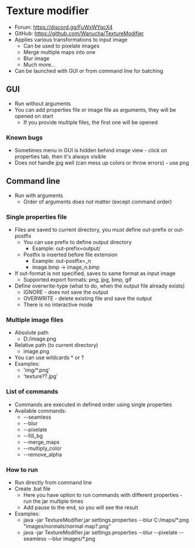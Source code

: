 # Texture modifier
* Forum: https://discord.gg/FuWxWYqcX4
* GitHub: https://github.com/Wanucha/TextureModifier
* Applies various transformations to input image
  * Can be used to pixelate images
  * Merge multiple maps into one
  * Blur image
  * Much more...
* Can be launched with GUI or from command line for batching
## GUI
* Run without arguments
* You can add properties file or image file as arguments, they will be opened on start
  * If you provide multiple files, the first one will be opened
### Known bugs
* Sometimes menu in GUI is hidden behind image view - click on properties tab, then it's always visible
* Does not handle jpg well (can mess up colors or throw errors) - use png
## Command line
* Run with arguments
  * Order of arguments does not matter (except command order)
### Single properties file
* Files are saved to current directory, you must define out-prefix or out-postfix
  * You can use prefix to define output directory
    * Example: out-prefix=output/
  * Postfix is inserted before file extension
    * Example: out-postfix=_n
    * image.bmp -> image_n.bmp
* If out-format is not specified, saves to same format as input image
  * Supported export formats: png, jpg, bmp, gif
* Define overwrite-type (what to do, when the output file already exists)
  * IGNORE - does not save the output
  * OVERWRITE - delete existing file and save the output
  * There is no interactive mode
### Multiple image files
  * Absolute path
    * D:/image.png
  * Relative path (to current directory)
    * image.png
  * You can use wildcards * or ?
  * Examples:
    * 'img/*.png'
    * 'texture??.jpg'
### List of commands
  * Commands are executed in defined order using single properties
  * Available commands:
    * --seamless
    * --blur
    * --pixelate
    * --fill_bg
    * --merge_maps
    * --multiply_color
    * --remove_alpha
### How to run
* Run directly from command line
* Create .bat file
  * Here you have option to run commands with different properties - run the jar multiple times
  * Add pause to the end, so you will see the result
* Examples:
  * java -jar TextureModifier.jar settings.properties --blur C:/maps/*.png "images/normals/normal map?.png"
  * java -jar TextureModifier.jar settings.properties --blur --pixelate --seamless --blur images/*.png

